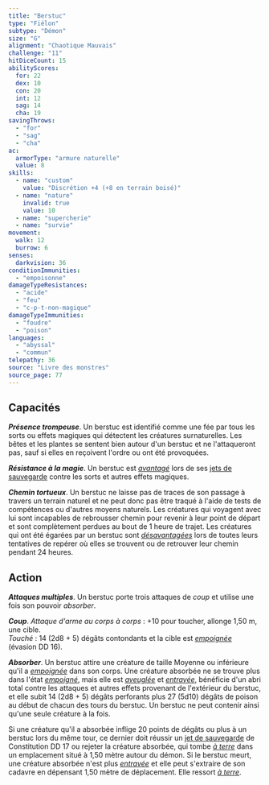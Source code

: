 ```yaml
---
title: "Berstuc"
type: "Fiélon"
subtype: "Démon"
size: "G"
alignment: "Chaotique Mauvais"
challenge: "11"
hitDiceCount: 15
abilityScores:
  for: 22
  dex: 10
  con: 20
  int: 12
  sag: 14
  cha: 19
savingThrows:
  - "for"
  - "sag"
  - "cha"
ac:
  armorType: "armure naturelle"
  value: 8
skills:
  - name: "custom"
    value: "Discrétion +4 (+8 en terrain boisé)"
  - name: "nature"
    invalid: true
    value: 10
  - name: "supercherie"
  - name: "survie"
movement:
  walk: 12
  burrow: 6
senses:
  darkvision: 36
conditionImmunities:
  - "empoisonne"
damageTypeResistances:
  - "acide"
  - "feu"
  - "c-p-t-non-magique"
damageTypeImmunities:
  - "foudre"
  - "poison"
languages:
  - "abyssal"
  - "commun"
telepathy: 36
source: "Livre des monstres"
source_page: 77
---
```

## Capacités
_**Présence trompeuse**_. Un berstuc est identifié comme une fée par tous les sorts ou effets magiques qui détectent les créatures surnaturelles. Les bêtes et les plantes se sentent bien autour d'un berstuc et ne l'attaqueront pas, sauf si elles en reçoivent l'ordre ou ont été provoquées.

_**Résistance à la magie**_. Un berstuc est [_avantagé_](/utiliser-les-caracteristiques/#avantage-et-desavantage) lors de ses [jets de sauvegarde](/utiliser-les-caracteristiques/#jets-de-sauvegarde) contre les sorts et autres effets magiques.

_**Chemin tortueux**_. Un berstuc ne laisse pas de traces de son passage à travers un terrain naturel et ne peut donc pas être traqué à l'aide de tests de compétences ou d'autres moyens naturels. Les créatures qui voyagent avec lui sont incapables de rebrousser chemin pour revenir à leur point de départ et sont complètement perdues au bout de 1 heure de trajet. Les créatures qui ont été égarées par un berstuc sont [_désavantagées_](/utiliser-les-caracteristiques/#avantage-et-desavantage) lors de toutes leurs tentatives de repérer où elles se trouvent ou de retrouver leur chemin pendant 24 heures.

## Action
_**Attaques multiples**_. Un berstuc porte trois attaques de _coup_ et utilise une fois son pouvoir _absorber_.

_**Coup**_. _Attaque d'arme au corps à corps_ : +10 pour toucher, allonge 1,50 m, une cible.  
_Touché_ : 14 (2d8 + 5) dégâts contondants et la cible est [_empoignée_](/gerer-la-sante-du-personnage/#empoigne) (évasion DD 16).

_**Absorber**_. Un berstuc attire une créature de taille Moyenne ou inférieure qu'il a [_empoignée_](/gerer-la-sante-du-personnage/#empoigne) dans son corps. Une créature absorbée ne se trouve plus dans l'état [_empoigné_](/gerer-la-sante-du-personnage/#empoigne), mais elle est [_aveuglée_](/gerer-la-sante-du-personnage/#aveugle) et [_entravée_](/gerer-la-sante-du-personnage/#entrave), bénéficie d'un abri total contre les attaques et autres effets provenant de l'extérieur du berstuc, et elle subit 14 (2d8 + 5) dégâts perforants plus 27 (5d10) dégâts de poison au début de chacun des tours du berstuc. Un berstuc ne peut contenir ainsi qu'une seule créature à la fois.

Si une créature qu'il a absorbée inflige 20 points de dégâts ou plus à un berstuc lors du même tour, ce dernier doit réussir un [jet de sauvegarde](/utiliser-les-caracteristiques/#jets-de-sauvegarde) de Constitution DD 17 ou rejeter la créature absorbée, qui tombe [_à terre_](/gerer-la-sante-du-personnage/#a-terre) dans un emplacement situé à 1,50 mètre autour du démon. Si le berstuc meurt, une créature absorbée n'est plus [_entravée_](/gerer-la-sante-du-personnage/#entrave) et elle peut s'extraire de son cadavre en dépensant 1,50 mètre de déplacement. Elle ressort [_à terre_](/gerer-la-sante-du-personnage/#a-terre).
